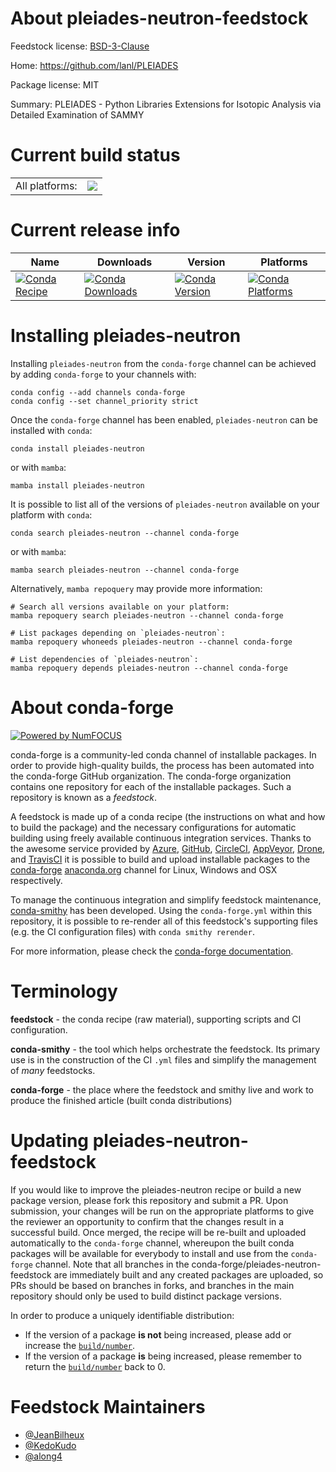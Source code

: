 About pleiades-neutron-feedstock
================================

Feedstock license: [BSD-3-Clause](https://github.com/conda-forge/pleiades-neutron-feedstock/blob/main/LICENSE.txt)

Home: https://github.com/lanl/PLEIADES

Package license: MIT

Summary: PLEIADES - Python Libraries Extensions for Isotopic Analysis via Detailed Examination of SAMMY

Current build status
====================


<table><tr><td>All platforms:</td>
    <td>
      <a href="https://dev.azure.com/conda-forge/feedstock-builds/_build/latest?definitionId=26646&branchName=main">
        <img src="https://dev.azure.com/conda-forge/feedstock-builds/_apis/build/status/pleiades-neutron-feedstock?branchName=main">
      </a>
    </td>
  </tr>
</table>

Current release info
====================

| Name | Downloads | Version | Platforms |
| --- | --- | --- | --- |
| [![Conda Recipe](https://img.shields.io/badge/recipe-pleiades--neutron-green.svg)](https://anaconda.org/conda-forge/pleiades-neutron) | [![Conda Downloads](https://img.shields.io/conda/dn/conda-forge/pleiades-neutron.svg)](https://anaconda.org/conda-forge/pleiades-neutron) | [![Conda Version](https://img.shields.io/conda/vn/conda-forge/pleiades-neutron.svg)](https://anaconda.org/conda-forge/pleiades-neutron) | [![Conda Platforms](https://img.shields.io/conda/pn/conda-forge/pleiades-neutron.svg)](https://anaconda.org/conda-forge/pleiades-neutron) |

Installing pleiades-neutron
===========================

Installing `pleiades-neutron` from the `conda-forge` channel can be achieved by adding `conda-forge` to your channels with:

```
conda config --add channels conda-forge
conda config --set channel_priority strict
```

Once the `conda-forge` channel has been enabled, `pleiades-neutron` can be installed with `conda`:

```
conda install pleiades-neutron
```

or with `mamba`:

```
mamba install pleiades-neutron
```

It is possible to list all of the versions of `pleiades-neutron` available on your platform with `conda`:

```
conda search pleiades-neutron --channel conda-forge
```

or with `mamba`:

```
mamba search pleiades-neutron --channel conda-forge
```

Alternatively, `mamba repoquery` may provide more information:

```
# Search all versions available on your platform:
mamba repoquery search pleiades-neutron --channel conda-forge

# List packages depending on `pleiades-neutron`:
mamba repoquery whoneeds pleiades-neutron --channel conda-forge

# List dependencies of `pleiades-neutron`:
mamba repoquery depends pleiades-neutron --channel conda-forge
```


About conda-forge
=================

[![Powered by
NumFOCUS](https://img.shields.io/badge/powered%20by-NumFOCUS-orange.svg?style=flat&colorA=E1523D&colorB=007D8A)](https://numfocus.org)

conda-forge is a community-led conda channel of installable packages.
In order to provide high-quality builds, the process has been automated into the
conda-forge GitHub organization. The conda-forge organization contains one repository
for each of the installable packages. Such a repository is known as a *feedstock*.

A feedstock is made up of a conda recipe (the instructions on what and how to build
the package) and the necessary configurations for automatic building using freely
available continuous integration services. Thanks to the awesome service provided by
[Azure](https://azure.microsoft.com/en-us/services/devops/), [GitHub](https://github.com/),
[CircleCI](https://circleci.com/), [AppVeyor](https://www.appveyor.com/),
[Drone](https://cloud.drone.io/welcome), and [TravisCI](https://travis-ci.com/)
it is possible to build and upload installable packages to the
[conda-forge](https://anaconda.org/conda-forge) [anaconda.org](https://anaconda.org/)
channel for Linux, Windows and OSX respectively.

To manage the continuous integration and simplify feedstock maintenance,
[conda-smithy](https://github.com/conda-forge/conda-smithy) has been developed.
Using the ``conda-forge.yml`` within this repository, it is possible to re-render all of
this feedstock's supporting files (e.g. the CI configuration files) with ``conda smithy rerender``.

For more information, please check the [conda-forge documentation](https://conda-forge.org/docs/).

Terminology
===========

**feedstock** - the conda recipe (raw material), supporting scripts and CI configuration.

**conda-smithy** - the tool which helps orchestrate the feedstock.
                   Its primary use is in the construction of the CI ``.yml`` files
                   and simplify the management of *many* feedstocks.

**conda-forge** - the place where the feedstock and smithy live and work to
                  produce the finished article (built conda distributions)


Updating pleiades-neutron-feedstock
===================================

If you would like to improve the pleiades-neutron recipe or build a new
package version, please fork this repository and submit a PR. Upon submission,
your changes will be run on the appropriate platforms to give the reviewer an
opportunity to confirm that the changes result in a successful build. Once
merged, the recipe will be re-built and uploaded automatically to the
`conda-forge` channel, whereupon the built conda packages will be available for
everybody to install and use from the `conda-forge` channel.
Note that all branches in the conda-forge/pleiades-neutron-feedstock are
immediately built and any created packages are uploaded, so PRs should be based
on branches in forks, and branches in the main repository should only be used to
build distinct package versions.

In order to produce a uniquely identifiable distribution:
 * If the version of a package **is not** being increased, please add or increase
   the [``build/number``](https://docs.conda.io/projects/conda-build/en/latest/resources/define-metadata.html#build-number-and-string).
 * If the version of a package **is** being increased, please remember to return
   the [``build/number``](https://docs.conda.io/projects/conda-build/en/latest/resources/define-metadata.html#build-number-and-string)
   back to 0.

Feedstock Maintainers
=====================

* [@JeanBilheux](https://github.com/JeanBilheux/)
* [@KedoKudo](https://github.com/KedoKudo/)
* [@along4](https://github.com/along4/)

